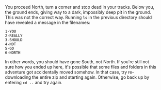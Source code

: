 You proceed North, turn a corner and stop dead in your tracks. Below you, the ground ends, giving way to a dark, impossibly deep pit in the ground.
This was not the correct way.
Running `ls` in the previous directory should have revealed a message in the filenames:
```
1-YOU
2-REALLY
3-SHOULD
4-NOT
5-GO
6-NORTH
```
In other words, you should have gone South, not North.
If you're still not sure how you ended up here, it's possible that some files and folders in this adventure got accidentally moved somehow. In that case, try re-downloading the entire zip and starting again.
Otherwise, go back up by entering `cd ..` and try again. 
